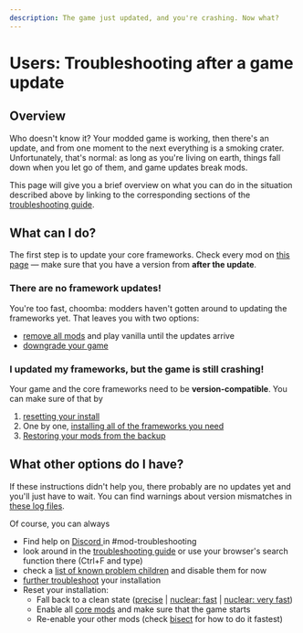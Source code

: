 ```yaml
---
description: The game just updated, and you're crashing. Now what?
---
```


# Users: Troubleshooting after a game update

## Overview

Who doesn't know it? Your modded game is working, then there's an update, and from one moment to the next everything is a smoking crater. Unfortunately, that's normal: as long as you're living on earth, things fall down when you let go of them, and game updates break mods.&#x20;

This page will give you a brief overview on what you can do in the situation described above by linking to the corresponding sections of the [troubleshooting guide](../../modding-know-how/user-guide-troubleshooting/).

## What can I do?

The first step is to update your core frameworks. Check every mod on [this page](../../modding-know-how/core-mods-explained/) — make sure that you have a version from **after the update**.

### There are no framework updates!

You're too fast, choomba: modders haven't gotten around to updating the frameworks yet. That leaves you with two options:

* [remove all mods](users-troubleshooting-after-a-game-update.md#i-have-another-problem-that-isnt-on-this-list) and play vanilla until the updates arrive
* [downgrade your game](../users-modding-cyberpunk-2077/users-downgrading-preventing-auto-updates.md#downgrading)

### I updated my frameworks, but the game is still crashing!

<!-- {% hint style="info" %}
You can try to temporarily disable any mod from the **script section** of[ known problem children](../../modding-know-how/user-guide-troubleshooting/#finding-the-broken-mod-known-problem-children). Sometimes, that fixes your issues.
{% endhint %} -->

Your game and the core frameworks need to be **version-compatible**. You can make sure of that by

1. [resetting your install](../../modding-know-how/user-guide-troubleshooting/#is-there-a-shortcut)
2. One by one, [installing all of the frameworks you need](../../modding-know-how/user-guide-troubleshooting/#a-fresh-install-starting-from-scratch)
3. [Restoring your mods from the backup](../../modding-know-how/user-guide-troubleshooting/#adding-back-your-mods)

<!-- {% hint style="success" %}
Make sure to follow the instructions carefully – they will prevent you from running into a bunch of other issues.&#x20;
{% endhint %} -->

## What other options do I have?

If these instructions didn't help you, there probably are no updates yet and you'll just have to wait. You can find warnings about version mismatches in [these log files](../users-modding-cyberpunk-2077/finding-and-reading-log-files.md#a-list-of-framework-logfiles).

Of course, you can always

* Find help on [Discord ](https://discord.gg/redmodding)in #mod-troubleshooting
* look around in the [troubleshooting guide](../../modding-know-how/user-guide-troubleshooting/) or use your browser's search function there (Ctrl+F and type)
* check a [list of known problem children](../../modding-know-how/user-guide-troubleshooting/#finding-the-broken-mod-known-problem-children) and disable them for now
* [further troubleshoot](../../modding-know-how/user-guide-troubleshooting/#game-doesnt-start-there-is-an-error-arbout-scripts) your installation
* Reset your installation:
  * Fall back to a clean state ([precise](../../modding-know-how/user-guide-troubleshooting/#is-there-a-shortcut) | [nuclear: fast](../../modding-know-how/user-guide-troubleshooting/#the-nuclear-option-a-clean-install) | [nuclear: very fast](../../modding-know-how/user-guide-troubleshooting/#modular-minimal-download-download-less-than-1gb))
  * Enable all [core mods](users-troubleshooting-after-a-game-update.md#starting-from-scratch) and make sure that the game starts
  * Re-enable your other mods (check [bisect](users-troubleshooting-after-a-game-update.md#finding-the-broken-mod-bisecting) for how to do it fastest)

<!-- {% hint style="warning" %}
You might want to **deactivate ReShade** before you start debugging. Especially after DLSS, it has been known to cause crashes.

Likewise, you'll want to **turn off your antivirus** to rule it out as a problem source.
{% endhint %} -->
